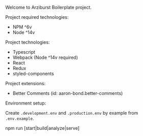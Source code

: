 Welcome to Arziburst Boilerplate project.

Project required technologies:
- NPM ^6v
- Node ^14v

Project technologies:
- Typescript
- Webpack (Node ^14v required)
- React
- Redux
- styled-components

Project extensions:
 - Better Comments (id: aaron-bond.better-comments)

<!--Init-->
<!--Core-->

<!--Api-->
<!--Bus-->
<!--Saga-->
<!--Worker-->
<!--Watcher-->
<!--Middleware-->
<!--Slice-->
<!--Reducer-->
<!--Action-->

<!--View-->
<!--Route-->
<!--Page-->
<!--Container-->
<!--Component-->
<!--Element-->
<!--Style-->

<!--Tool-->
<!--Hook-->
<!--Helper-->
<!--Util-->
<!--Constant-->

<!--Asset-->
<!--Font-->
<!--Svg-->
<!--Icon-->
<!--Theme-->

<!--Contract-->
<!--Type-->
<!--Interface-->

<!--?-->
<!--!-->
<!--eslint-->

Environment setup:

Create `.development.env` and `.production.env` by example from `.env.example`.

npm run [start|build|analyze|serve]
